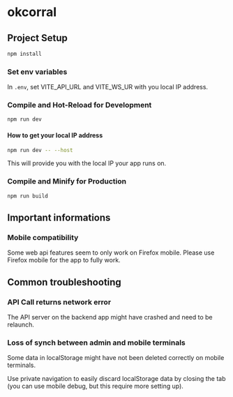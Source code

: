 # okcorral

## Project Setup

```sh
npm install
```

### Set env variables
In `.env`, set VITE_API_URL and VITE_WS_UR with you local IP address. 

### Compile and Hot-Reload for Development

```sh
npm run dev
```
#### How to get your local IP address
```sh
npm run dev -- --host
```
This will provide you with the local IP your app runs on.

### Compile and Minify for Production

```sh
npm run build
```

## Important informations
### Mobile compatibility
Some web api features seem to only work on Firefox mobile.
Please use Firefox mobile for the app to fully work.

## Common troubleshooting
### API Call returns network error
The API server on the backend app might have crashed and need to be relaunch.

### Loss of synch between admin and mobile terminals
Some data in localStorage might have not been deleted correctly on mobile terminals.

Use private navigation to easily discard localStorage data by closing the tab (you can use mobile debug, but this require more setting up).